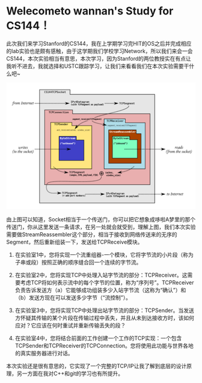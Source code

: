 # Welecometo wannan's Study for CS144！
此次我们来学习Stanford的CS144，我在上学期学习完HIT的OS之后并完成相应的lab实验也是颇有感触，由于这学期我们学校学习Network，所以我们来会一会CS144，本次实验相当有意思，本次学习，因为Stanford的两位教授实在有点让我听不进去，我就选择和USTC跟踪学习，让我们来看看我们在本次实验需要干什么吧~

![image-20230124214052262](https://github.com/wannan123/CS144/blob/main/blob/main/lab0/main/note/picture/image-20230124214052262.png)

由上图可以知道，Socket相当于一个传送门，你可以把它想象成哆啦A梦里的那个传送门，你从这里发送一条请求，在另一处就会就受到，理解上图，我们本次实验需要做StreamReassembler这个部分，相当于接收到网络传送来的无序的Segment，然后重新组装一下，发送给TCPReceive模块。

1. 在实验室1中，您将实现一个流重组器-一个模块，它将字节流的小片段（称为子串或段）按照正确的顺序缝合回一个连续的字节流。

2. 在实验室2中，您将实现TCP中处理入站字节流的部分：TCPReceiver。这需要考虑TCP将如何表示流中的每个字节的位置，称为“序列号”。TCPReceiver负责告诉发送方（a）它能够成功组装多少入站字节流（这称为“确认”）和（b）发送方现在可以发送多少字节（“流控制”）。
3. 在实验室3中，您将实现TCP中处理出站字节流的部分：TCPSender。当发送方怀疑其传输的某个片段在传输过程中丢失，并且从未到达接收方时，该如何应对？它应该在何时重试并重新传输丢失的段？
4. 在实验室4中，您将结合前面的工作创建一个工作的TCP实现：一个包含TCPSender和TCPReceiver的TCPConnection。您将使用此功能与世界各地的真实服务器进行对话。

本次实验还是很有意思的，它实现了一个完整的TCP/IP让我了解到底层的设计原理，另一方面在我对C++和git的学习也有所提升。

